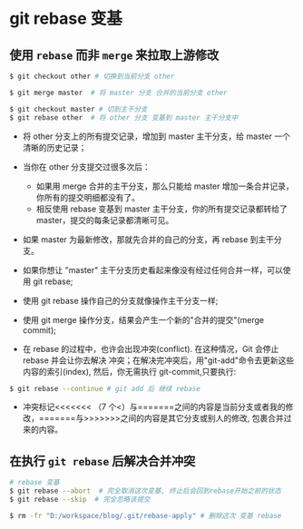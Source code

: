 # git rebase 变基

## 使用 `rebase` 而非 `merge` 来拉取上游修改

```bash
$ git checkout other # 切换到当前分支 other

$ git merge master  # 将 master 分支 合并的当前分支 other

$ git checkout master # 切到主干分支
$ git rebase other  # 将 other 分支 变基到 master 主干分支中
```

-   将 other 分支上的所有提交记录，增加到 master 主干分支，给 master 一个清晰的历史记录；

-   当你在 other 分支提交过很多次后：
    -   如果用 merge 合并的主干分支，那么只能给 master 增加一条合并记录，你所有的提交明细都没有了。
    -   相反使用 rebase 变基到 master 主干分支，你的所有提交记录都转给了 master，提交的每条记录都清晰可见。
-   如果 master 为最新修改，那就先合并的自己的分支，再 rebase 到主干分支。
-   如果你想让 "master" 主干分支历史看起来像没有经过任何合并一样，可以使用 git rebase;
-   使用 git rebase 操作自己的分支就像操作主干分支一样;
-   使用 git merge 操作分支，结果会产生一个新的"合并的提交"(merge commit);
-   在 rebase 的过程中，也许会出现冲突(conflict). 在这种情况，Git 会停止 rebase 并会让你去解决 冲突；在解决完冲突后，用"git-add"命令去更新这些内容的索引(index), 然后，你无需执行 git-commit,只要执行:

```bash
$ git rebase --continue # git add 后 继续 rebase
```

-   冲突标记<<<<<<< （7 个<）与=======之间的内容是当前分支或者我的修改，=======与>>>>>>>之间的内容是其它分支或别人的修改, 包裹合并过来的内容。

## 在执行 `git rebase` 后解决合并冲突

```bash
# rebase 变基
$ git rebase --abort  # 完全取消这次变基, 终止后会回到rebase开始之前的状态
$ git rebase --skip  # 完全忽略该提交

$ rm -fr "D:/workspace/blog/.git/rebase-apply" # 删除这次 变基 rebase
```
